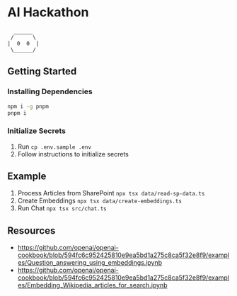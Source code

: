 # AI Hackathon

```
  ______
 /      \
|  0  0  |
 \______/
```

## Getting Started

### Installing Dependencies

```sh
npm i -g pnpm
pnpm i
```

### Initialize Secrets

1. Run `cp .env.sample .env`
2. Follow instructions to initialize secrets

## Example

1. Process Articles from SharePoint `npx tsx data/read-sp-data.ts`
2. Create Embeddings `npx tsx data/create-embeddings.ts`
3. Run Chat `npx tsx src/chat.ts`

## Resources

- https://github.com/openai/openai-cookbook/blob/594fc6c952425810e9ea5bd1a275c8ca5f32e8f9/examples/Question_answering_using_embeddings.ipynb
- https://github.com/openai/openai-cookbook/blob/594fc6c952425810e9ea5bd1a275c8ca5f32e8f9/examples/Embedding_Wikipedia_articles_for_search.ipynb
